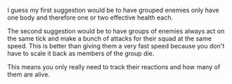 I guess my first suggestion would be to have grouped enemies only have one body and  therefore one or two effective health each.

The second suggestion would be to have groups of enemies always act on the same tick and make a bunch of attacks for their squad at the same speed. This is better than giving them a very fast speed because you don't have to scale it back as members of the group die.

This means you only really need to track their reactions and how many of them are alive.